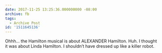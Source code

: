 ```yaml
---
date: 2017-11-25 13:25:36.000000000 -08:00
archive: fb
tags: 
  - Archive Post
id: '1511645136'
---
```


Ohhh... the Hamilton musical is about ALEXANDER Hamilton. Huh. I thought it was about Linda Hamilton. I shouldn’t have dressed up like a killer robot.
